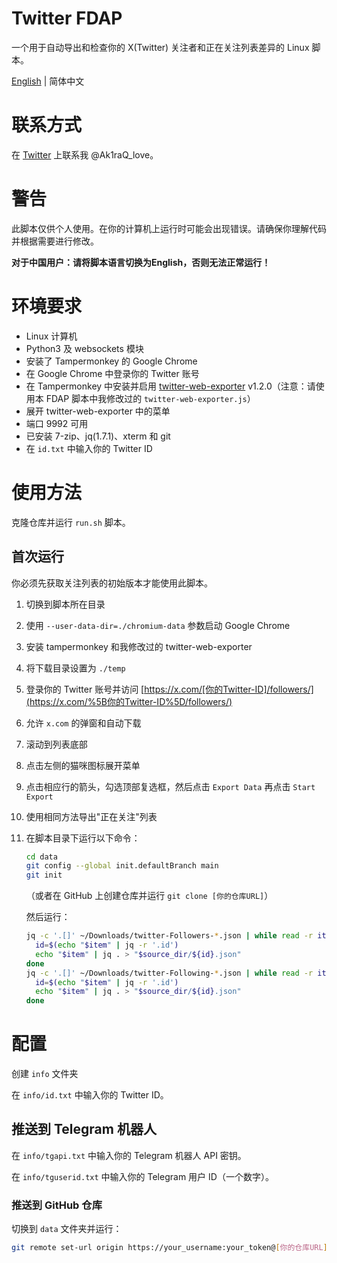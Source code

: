 # Twitter FDAP

一个用于自动导出和检查你的 X(Twitter) 关注者和正在关注列表差异的 Linux 脚本。

[English](README.md) | 简体中文

# 联系方式

在 [Twitter](https://x.com/Ak1raQ_love) 上联系我 @Ak1raQ_love。

# 警告

此脚本仅供个人使用。在你的计算机上运行时可能会出现错误。请确保你理解代码并根据需要进行修改。

**对于中国用户：请将脚本语言切换为English，否则无法正常运行！**

# 环境要求

- Linux 计算机
- Python3 及 websockets 模块
- 安装了 Tampermonkey 的 Google Chrome
- 在 Google Chrome 中登录你的 Twitter 账号
- 在 Tampermonkey 中安装并启用 [twitter-web-exporter](https://github.com/prinsss/twitter-web-exporter) v1.2.0（注意：请使用本 FDAP 脚本中我修改过的 `twitter-web-exporter.js`）
- 展开 twitter-web-exporter 中的菜单
- 端口 9992 可用
- 已安装 7-zip、jq(1.7.1)、xterm 和 git
- 在 `id.txt` 中输入你的 Twitter ID

# 使用方法

克隆仓库并运行 `run.sh` 脚本。

## 首次运行

你必须先获取关注列表的初始版本才能使用此脚本。

1. 切换到脚本所在目录

2. 使用 `--user-data-dir=./chromium-data` 参数启动 Google Chrome

3. 安装 tampermonkey 和我修改过的 twitter-web-exporter

4. 将下载目录设置为 `./temp`

5. 登录你的 Twitter 账号并访问 [https://x.com/[你的Twitter-ID]/followers/](https://x.com/%5B你的Twitter-ID%5D/followers/)

6. 允许 `x.com` 的弹窗和自动下载

7. 滚动到列表底部

8. 点击左侧的猫咪图标展开菜单

9. 点击相应行的箭头，勾选顶部复选框，然后点击 `Export Data` 再点击 `Start Export`

10. 使用相同方法导出"正在关注"列表

11. 在脚本目录下运行以下命令：
    
    ```bash
    cd data
    git config --global init.defaultBranch main
    git init
    ```
    
    （或者在 GitHub 上创建仓库并运行 `git clone [你的仓库URL]`）
    
    然后运行：
    
    ```bash
    jq -c '.[]' ~/Downloads/twitter-Followers-*.json | while read -r item; do
      id=$(echo "$item" | jq -r '.id')
      echo "$item" | jq . > "$source_dir/${id}.json"
    done
    jq -c '.[]' ~/Downloads/twitter-Following-*.json | while read -r item; do
      id=$(echo "$item" | jq -r '.id')
      echo "$item" | jq . > "$source_dir/${id}.json"
    done
    ```

# 配置

创建 `info` 文件夹

在 `info/id.txt` 中输入你的 Twitter ID。

## 推送到 Telegram 机器人

在 `info/tgapi.txt` 中输入你的 Telegram 机器人 API 密钥。

在 `info/tguserid.txt` 中输入你的 Telegram 用户 ID（一个数字）。

### 推送到 GitHub 仓库

切换到 `data` 文件夹并运行：

```bash
git remote set-url origin https://your_username:your_token@[你的仓库URL]
```

